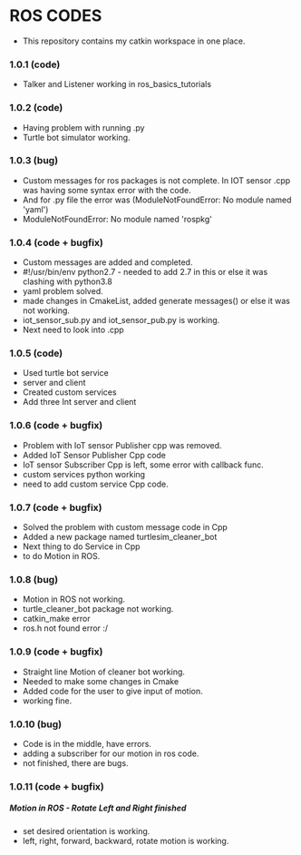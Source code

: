 # ROS CODES
- This repository contains my catkin workspace in one place.

### 1.0.1 (code)
- Talker and Listener working in ros_basics_tutorials

### 1.0.2 (code)
- Having problem with running .py
- Turtle bot simulator working.

### 1.0.3 (bug)
- Custom messages for ros packages is not complete. In IOT sensor .cpp was having some syntax error with the code.
- And for .py file the error was (ModuleNotFoundError: No module named 'yaml')
- ModuleNotFoundError: No module named 'rospkg'

### 1.0.4 (code + bugfix)
- Custom messages are added and completed.
- #!/usr/bin/env python2.7 - needed to add 2.7 in this or else it was clashing with python3.8
- yaml problem solved.
- made changes in CmakeList, added generate messages() or else it was not working.
- iot_sensor_sub.py and iot_sensor_pub.py is working.
- Next need to look into .cpp

### 1.0.5 (code)
- Used turtle bot service 
- server and client
- Created custom services
- Add three Int server and client

### 1.0.6 (code + bugfix)
- Problem with IoT sensor Publisher cpp was removed.
- Added IoT Sensor Publisher Cpp code
- IoT sensor Subscriber Cpp is left, some error with callback func.
- custom services python working
- need to add custom service Cpp code.

### 1.0.7 (code + bugfix)
 - Solved the problem with custom message code in Cpp
 - Added a new package named turtlesim_cleaner_bot
 - Next thing to do Service in Cpp
 - to do Motion in ROS.

 ### 1.0.8 (bug)
 - Motion in ROS not working.
 - turtle_cleaner_bot package not working.
 - catkin_make error
 - ros.h not found error :/

 ### 1.0.9 (code + bugfix)
 - Straight line Motion of cleaner bot working.
 - Needed to make some changes in Cmake
 - Added code for the user to give input of motion.
 - working fine.
 
 ### 1.0.10 (bug)
 - Code is in the middle, have errors.
 - adding a subscriber for our motion in ros code.
 - not finished, there are bugs.

 ### 1.0.11 (code + bugfix)
 ##### Motion in ROS - Rotate Left and Right finished
 - set desired orientation is working.
 - left, right, forward, backward, rotate motion is working.
 
 
 
